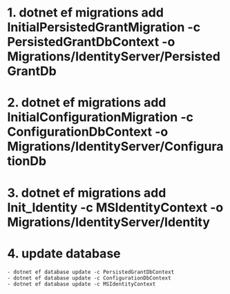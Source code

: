 # 1. dotnet ef migrations add InitialPersistedGrantMigration -c PersistedGrantDbContext -o Migrations/IdentityServer/PersistedGrantDb

# 2. dotnet ef migrations add InitialConfigurationMigration -c ConfigurationDbContext -o Migrations/IdentityServer/ConfigurationDb

# 3. dotnet ef migrations add Init_Identity -c MSIdentityContext -o Migrations/IdentityServer/Identity

# 4. update database
    - dotnet ef database update -c PersistedGrantDbContext
    - dotnet ef database update -c ConfigurationDbContext
    - dotnet ef database update -c MSIdentityContext